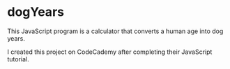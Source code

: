 # dogYears

This JavaScript program is a calculator that converts a human age into dog years. 

I created this project on CodeCademy after completing their JavaScript tutorial.
